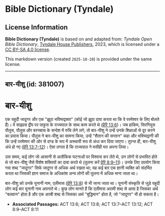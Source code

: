 # Bible Dictionary (Tyndale)

## License Information

**Bible Dictionary (Tyndale)** is based on and adapted from: _Tyndale Open Bible Dictionary_, [Tyndale House Publishers](https://tyndaleopenresources.com/), 2023, which is licensed under a [CC BY-SA 4.0 license](https://creativecommons.org/licenses/by-sa/4.0/legalcode.en).

This markdown version (created `2025-10-20`) is provided under the same license.



--------------------------------

## बार-यीशु (id: 381007)

बार\-यीशु
=========

एक यहूदी जादूगर और एक "झूठा भविष्यद्वक्ता" (कोई जो झूठा दावा करता था कि वे परमेश्वर के लिए बोलते हैं)। वे साइप्रस द्वीप पर पाफुस के राज्यपाल के साथ काम करते थे ([प्रेरि 13:6](https://ref.ly/Acts13:6))। जब हाकिम, सिरगियुस पौलुस, पौलुस और बरनबास के सन्देश में रुचि लेने लगे, तो बार\-यीशु ने उन्हें उनके शिक्षाओं से दूर करने का प्रयास किया। पौलुस ने बार\-यीशु का सामना किया, उन्हें "शैतान की सन्तान" कहा और भविष्यद्वाणी की कि उन्हें परमेश्वर की ओर से दण्ड के रूप में अस्थायी रूप से अंधा कर दिया जाएगा। तुरन्त ही, बार\-यीशु अंधे हो गए ([प्रेरि 13:7–12](https://ref.ly/Acts13:7-Acts13:12))। ऐसा लगता है कि राज्यपाल ने मसीही मत अपना लिया।

उस समय, कई लोग जो आसानी से अलौकिक घटनाओं पर विश्वास कर लेते थे, उन लोगों से प्रभावित होते थे जो बार\-यीशु जैसे विशेष शक्तियों का दावा करते थे (तुलना करें [प्रेरि 8:9–11](https://ref.ly/Acts8:9-Acts8:11))। उनके लिए उपयोग किया गया शब्द "जादूगर" सिर्फ जादूगर से अधिक अर्थ रखता था; यह कई बार एक ज्ञानी व्यक्ति को संदर्भित करता था जिसकी ज्ञान समाज के अधिकांश अन्य लोगों की तुलना में अधिक माना जाता था।

बार\-यीशु को उनके यूनानी नाम, एलीमास ([प्रेरि 13:8](https://ref.ly/Acts13:8)) से भी जाना जाता था। यूनानी संस्कृति से जुड़े यहूदी लोग कई बार यूनानी नाम अपनाते थे। कुछ लोग मानते हैं कि एलीमास अरामी शब्द से आया है जिसका अर्थ "बलवान" होता है और एक अरबी शब्द से जिसका अर्थ "बुद्धिमान" होता है, जो "जादूगर" भी हो सकता है।

* **Associated Passages:** ACT 13:6; ACT 13:8; ACT 13:7–ACT 13:12; ACT 8:9–ACT 8:11

